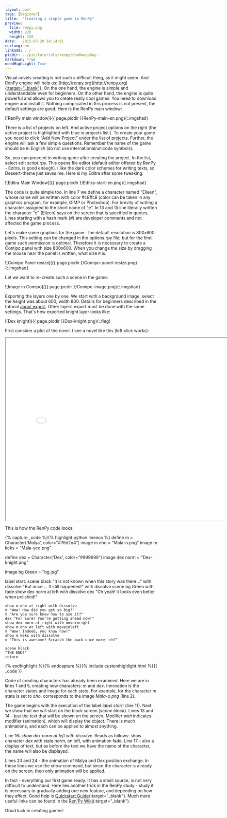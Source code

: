 ```yaml
---
layout: post
tags: [beginner]
title:  "Creating a simple game in RenPy"
preview: 
  file: renpy.png
  width: 220
  height: 150
date:   2015-03-28 14:14:01
curlang: en
linkadd: ../
picdir: ../pic/tutorials/renpy/OneMangaDay-
markdown: True
needHighLight: True
---
```


Visual novels creating is not such a difficult thing, as it might seem. And RenPy engine will help us: [http://renpy.org](http://renpy.org){:target="_blank"}. On the one hand, the engine is simple and understandable even for beginners. On the other hand, the engine is quite powerful and allows you to create really cool games. You need to download engine and install it. Nothing complicated in this process is not present, the default settings are good. Here is the RenPy main window:

![RenPy main window]({{ page.picdir }}RenPy-main-en.png){:.imgshad}

There is a list of projects on left. And active project options on the right (the active project is highlighted with blue in projects list ). To create your game you need to click "Add New Project" under the list of projects. Further, the engine will ask a few simple questions. Remember the name of the game should be in English (do not use international/unicode symbols).

So, you can proceed to writing game after creating the project. In the list, select edit script.rpy. This opens file editor (default editor offered by RenPy - Editra, is good enough). I like the dark color schemes for writing texts, so Dessert-theme just saves me. Here is my Editra after some tweaking:

![Editra Main Window]({{ page.picdir }}Editra-start-en.png){:.imgshad}

The code is quite simple too. In line 7 we define a character named "Eileen", whose name will be written with color #c8ffc8 (color can be taken in any graphics program, for example, GIMP or Photoshop). For brevity of writing a character assigned to the short name of "e". In 13 and 15 line literally written the character "e" (Eileen) says on the screen that is specified in quotes. Lines starting with a hash mark (#) are developer comments and not affected the game process.

Let's make some graphics for the game. The default resolution is 800x600 pixels. This setting can be changed in the options.rpy file, but for the first game such permission is optimal. Therefore it is necessary to create a Comipo panel with size 800x600. When you change the size by dragging the mouse near the panel is written, what size it is:

![Comipo Panel resize]({{ page.picdir }}Comipo-panel-resize.png){:.imgshad}

Let  we want to re-create such a scene in the game:

![Image in Comipo]({{ page.picdir }}Comipo-image.png){:.imgshad}


Exporting the layers one by one. We start with a background image, select the height was about 600, width 800. Details for beginners described in the tutorial [about export](comipo-basics-exporting.html). Other layers export must be done with the same settings. That's how exported knight layer looks like:

![Dex knight]({{ page.picdir }}Dex-knight.png){:.flag}


First consider a plot of the novel. I see a novel like this (left click works):

<p class="centered"><iframe src="{{ page.picdir }}ScratchMalvinaEn/index.html" class="noborder hidover" width="800" height="600" id="novell"></iframe></p>

This is how the RenPy code looks:

{% capture _code %}{% highlight python linenos %}
define m = Character('Malya', color="#76e2e4")
image m oho = "Mala-o.png"
image m keks = "Mala-yee.png"

define dex = Character('Dex', color="#999999")
image dex norm = "Dex-knight.png"

image bg Green = "bg.jpg"


label start:
    scene black
    "It is not known when this story was there..." with dissolve
    "But once ... It still happened!" with dissolve
    scene bg Green with fade
    show dex norm at left with dissolve
    dex "Oh yeah! It looks even better when polished!"
    
    show m oho at right with dissolve
    m "Wow! How did you get so big?"
    m "Are you sure know how to use it?"
    dex "For sure! You're getting ahead now!"
    show dex norm at right with moveinright
    show m oho at left with moveinleft
    m "Wow! Indeed, you know how!"
    show m keks with dissolve
    m "This is awesome! Scratch the back once more, eh?"
    
    scene black
    "THE END!"
    return

{% endhighlight %}{% endcapture %}{% include customhighlight.html %}{{ _code }}

Code of creating characters has already been examined. Here we are in lines 1 and 5, creating new characters: *m* and *dex*. Innovation is the character states and image for each state. For example, for the character *m* state is set to *oho*, corresponds to the image *Mala-o.png* (line 2).

The game begins with the execution of the label *label start:* (line 11). Next we show that we will start on the black screen (*scene black*). Lines 13 and 14 - just the text that will be shown on the screen. Modifier *with* indicates modifier (animation), which will display the object. There is much animations, and each can be applied to almost anything.

Line 16: *show dex norm at left with dissolve*. Reads as follows: show character *dex* with state *norm*, on left, with animation fade. Line 17 - also a display of text, but as before the text we have the name of the character, the name will also be displayed.

Lines 23 and 24 - the animation of Malya and Dex position exchange. In these lines we use the *show* command, but since the character is already on the screen, then only animation will be applied.

In fact - everything our first game ready. It has a small source, is not very difficult to understand. Here lies another trick in the RenPy study - study it is necessary to gradually adding one new feature, and depending on how they affect. Good help is [Quickstart Guide](http://www.renpy.org/doc/html/quickstart.html){:target="_blank"}. Much more useful links can be found in the [Ren'Py Wiki](http://www.renpy.org/wiki/renpy/Wiki_Home_Page){:target="_blank"}.

Good luck in creating games!
